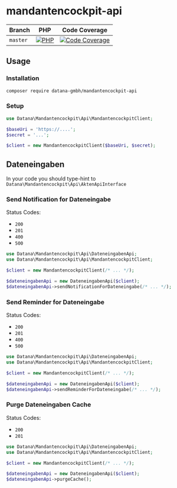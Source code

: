 # mandantencockpit-api

| Branch    | PHP                                         | Code Coverage                                        |
|-----------|---------------------------------------------|------------------------------------------------------|
| `master`  | [![PHP][build-status-master-php]][actions]  | [![Code Coverage][coverage-status-master]][codecov]  |

## Usage

### Installation

```bash
composer require datana-gmbh/mandantencockpit-api
```

### Setup

```php
use Datana\Mandantencockpit\Api\MandantencockpitClient;

$baseUri = 'https://....';
$secret = '...';

$client = new MandantencockpitClient($baseUri, $secret);
```

## Dateneingaben

In your code you should type-hint to `Datana\Mandantencockpit\Api\AktenApiInterface`

### Send Notification for Dateneingabe

Status Codes:
 * ``200``
 * ``201``
 * ``400``
 * ``500``

```php
use Datana\Mandantencockpit\Api\DateneingabenApi;
use Datana\Mandantencockpit\Api\MandantencockpitClient;

$client = new MandantencockpitClient(/* ... */);

$dateneingabenApi = new DateneingabenApi($client);
$dateneingabenApi->sendNotificationForDateneingabe(/* ... */);
```

### Send Reminder for Dateneingabe

Status Codes:
 * ``200``
 * ``201``
 * ``400``
 * ``500``

```php
use Datana\Mandantencockpit\Api\DateneingabenApi;
use Datana\Mandantencockpit\Api\MandantencockpitClient;

$client = new MandantencockpitClient(/* ... */);

$dateneingabenApi = new DateneingabenApi($client);
$dateneingabenApi->sendReminderForDateneingabe(/* ... */);
```

### Purge Dateneingaben Cache

Status Codes:
* ``200``
* ``201``

```php
use Datana\Mandantencockpit\Api\DateneingabenApi;
use Datana\Mandantencockpit\Api\MandantencockpitClient;

$client = new MandantencockpitClient(/* ... */);

$dateneingabenApi = new DateneingabenApi($client);
$dateneingabenApi->purgeCache();
```

[build-status-master-php]: https://github.com/datana-gmbh/mandantencockpit-api/workflows/PHP/badge.svg?branch=master
[coverage-status-master]: https://codecov.io/gh/datana-gmbh/mandantencockpit-api/branch/master/graph/badge.svg

[actions]: https://github.com/datana-gmbh/mandantencockpit-api/actions
[codecov]: https://codecov.io/gh/datana-gmbh/mandantencockpit-api
